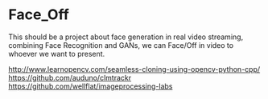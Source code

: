 # Face_Off

This should be a project about face generation in real video streaming, combining Face Recognition and GANs, we can Face/Off in video to whoever we want to present.

http://www.learnopencv.com/seamless-cloning-using-opencv-python-cpp/
https://github.com/auduno/clmtrackr
https://github.com/wellflat/imageprocessing-labs
